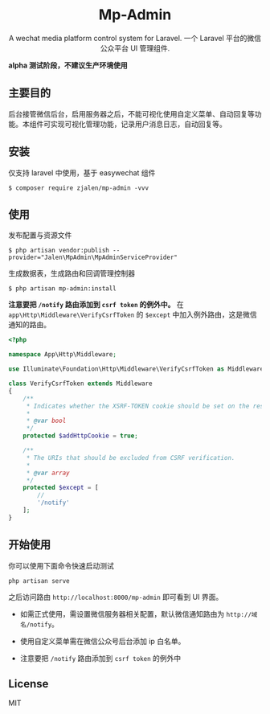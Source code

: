 <h1 align="center"> Mp-Admin </h1>

<p align="center"> A wechat media platform control system for Laravel. 一个 Laravel 平台的微信公众平台 UI 管理组件.</p>

**alpha 测试阶段，不建议生产环境使用**

## 主要目的

后台接管微信后台，启用服务器之后，不能可视化使用自定义菜单、自动回复等功能。本组件可实现可视化管理功能，记录用户消息日志，自动回复等。

## 安装

仅支持 laravel 中使用，基于 easywechat 组件

```shell
$ composer require zjalen/mp-admin -vvv
```

## 使用

发布配置与资源文件

```shell script
$ php artisan vendor:publish --provider="Jalen\MpAdmin\MpAdminServiceProvider"
```

生成数据表，生成路由和回调管理控制器

```shell script
$ php artisan mp-admin:install                                                
```

**注意要把 `/notify` 路由添加到 `csrf token` 的例外中。** 在 `app\Http\Middleware\VerifyCsrfToken` 的 `$except` 中加入例外路由，这是微信通知的路由。

```php
<?php

namespace App\Http\Middleware;

use Illuminate\Foundation\Http\Middleware\VerifyCsrfToken as Middleware;

class VerifyCsrfToken extends Middleware
{
    /**
     * Indicates whether the XSRF-TOKEN cookie should be set on the response.
     *
     * @var bool
     */
    protected $addHttpCookie = true;

    /**
     * The URIs that should be excluded from CSRF verification.
     *
     * @var array
     */
    protected $except = [
        //
        '/notify'
    ];
}
```

## 开始使用

你可以使用下面命令快速启动测试

```shell script
php artisan serve
```

之后访问路由 `http://localhost:8000/mp-admin` 即可看到 UI 界面。

- 如需正式使用，需设置微信服务器相关配置，默认微信通知路由为 `http://域名/notify`。

- 使用自定义菜单需在微信公众号后台添加 ip 白名单。

- 注意要把 `/notify` 路由添加到 `csrf token` 的例外中


## License

MIT